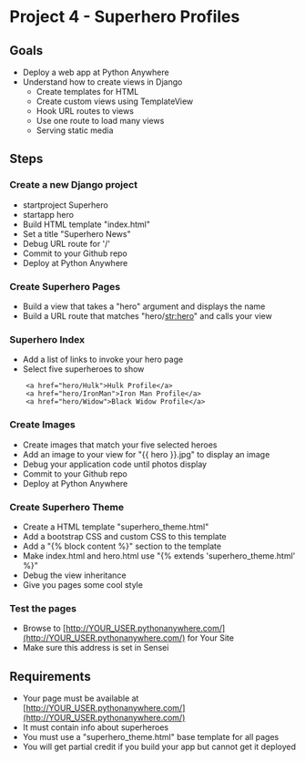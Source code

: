 # Project 4 - Superhero Profiles

## Goals
* Deploy a web app at Python Anywhere
* Understand how to create views in Django
    * Create templates for HTML
    * Create custom views using TemplateView
    * Hook URL routes to views
    * Use one route to load many views
    * Serving static media



## Steps

### Create a new Django project
* startproject Superhero
* startapp hero
* Build HTML template "index.html"
* Set a title "Superhero News"
* Debug URL route for '/'
* Commit to your Github repo
* Deploy at Python Anywhere


### Create Superhero Pages
* Build a view that takes a "hero" argument and displays the name
* Build a URL route that matches "hero/<str:hero>" and calls your view


### Superhero Index
* Add a list of links to invoke your hero page
* Select five superheroes to show

```
    <a href="hero/Hulk">Hulk Profile</a>
    <a href="hero/IronMan">Iron Man Profile</a>
    <a href="hero/Widow">Black Widow Profile</a>
```


### Create Images 
* Create images that match your five selected heroes
* Add an image to your view for "{{ hero }}.jpg" to display an image
* Debug your application code until photos display
* Commit to your Github repo
* Deploy at Python Anywhere


### Create Superhero Theme
* Create a HTML template "superhero_theme.html"
* Add a bootstrap CSS and custom CSS to this template
* Add a "{% block content %}" section to the template
* Make index.html and hero.html use "{% extends 'superhero_theme.html' %}"
* Debug the view inheritance
* Give you pages some cool style


### Test the pages
* Browse to [http://YOUR_USER.pythonanywhere.com/](http://YOUR_USER.pythonanywhere.com/) for Your Site
* Make sure this address is set in Sensei



## Requirements
* Your page must be available at [http://YOUR_USER.pythonanywhere.com/](http://YOUR_USER.pythonanywhere.com/)
* It must contain info about superheroes
* You must use a "superhero_theme.html" base template for all pages
* You will get partial credit if you build your app but cannot get it deployed


